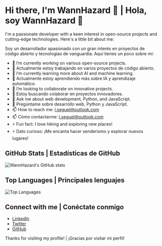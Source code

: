 # Hi there, I'm WannHazard 👋 | Hola, soy WannHazard 👋

I'm a passionate developer with a keen interest in open-source projects and cutting-edge technologies. Here's a little bit about me:

Soy un desarrollador apasionado con un gran interés en proyectos de código abierto y tecnologías de vanguardia. Aquí tienes un poco sobre mí:

- 🔭 I’m currently working on various open-source projects.
- 🔭 Actualmente estoy trabajando en varios proyectos de código abierto.
- 🌱 I’m currently learning more about AI and machine learning.
- 🌱 Actualmente estoy aprendiendo más sobre IA y aprendizaje automático.
- 👯 I’m looking to collaborate on innovative projects.
- 👯 Estoy buscando colaborar en proyectos innovadores.
- 💬 Ask me about web development, Python, and JavaScript.
- 💬 Pregúntame sobre desarrollo web, Python y JavaScript.
- 📫 How to reach me: [l.seguel@outlook.com](mailto:l.seguel@outlook.com)
- 📫 Cómo contactarme: [l.seguel@outlook.com](mailto:l.seguel@outlook.com)
- ⚡ Fun fact: I love hiking and exploring new places!
- ⚡ Dato curioso: ¡Me encanta hacer senderismo y explorar nuevos lugares!

## GitHub Stats | Estadísticas de GitHub

![WannHazard's GitHub stats](https://github-readme-stats.vercel.app/api?username=WannHazard&show_icons=true&theme=radical)

## Top Languages | Principales lenguajes

![Top Languages](https://github-readme-stats.vercel.app/api/top-langs/?username=WannHazard&layout=compact&theme=radical)

## Connect with me | Conéctate conmigo

- [LinkedIn](https://www.linkedin.com/in/leonardo-ignacio-seguel-villagran-4b41462a7/)
- [Twitter](https://twitter.com/wannhazard)
- [GitHub](https://github.com/WannHazard)

Thanks for visiting my profile! | ¡Gracias por visitar mi perfil!
